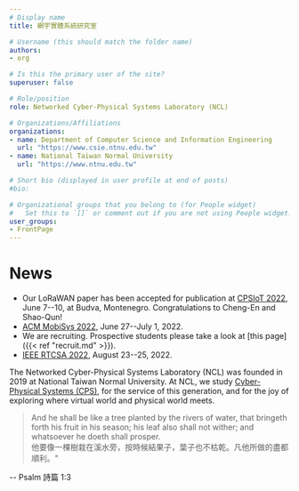 ```yaml
---
# Display name
title: 網宇實體系統研究室

# Username (this should match the folder name)
authors:
- org

# Is this the primary user of the site?
superuser: false

# Role/position
role: Networked Cyber-Physical Systems Laboratory (NCL)

# Organizations/Affiliations
organizations:
- name: Department of Computer Science and Information Engineering 
  url: "https://www.csie.ntnu.edu.tw"
- name: National Taiwan Normal University
  url: "https://www.ntnu.edu.tw"

# Short bio (displayed in user profile at end of posts)
#bio: 

# Organizational groups that you belong to (for People widget)
#   Set this to `[]` or comment out if you are not using People widget.
user_groups:
- FrontPage
---
```



# News

* Our LoRaWAN paper has been accepted for publication at [CPSIoT 2022](https://mecoconference.me/cpsiot2022/), June 7--10, at Budva, Montenegro. Congratulations to Cheng-En and Shao-Qun!
* [ACM MobiSys 2022](https://www.sigmobile.org/mobisys/2022/), June 27--July 1, 2022.
* We are recruiting. Prospective students please take a look at [this page]({{< ref "recruit.md" >}}).
* [IEEE RTCSA 2022](https://rtcsa.org/index.html), August 23--25, 2022.

The Networked Cyber-Physical Systems Laboratory (NCL) was founded in 2019 at National Taiwan Normal University.
At NCL, we study [Cyber-Physical Systems (CPS)](https://en.wikipedia.org/wiki/Cyber-physical_system), for the service of this generation, and for the joy of exploring where virtual world and physical world meets.

> And he shall be like a tree planted by the rivers of water, that bringeth forth his fruit in his season; his leaf also shall not wither; and whatsoever he doeth shall prosper.  
> 他要像一棵樹栽在溪水旁，按時候結果子，葉子也不枯乾。凡他所做的盡都順利。"  

-- Psalm 詩篇 1:3


